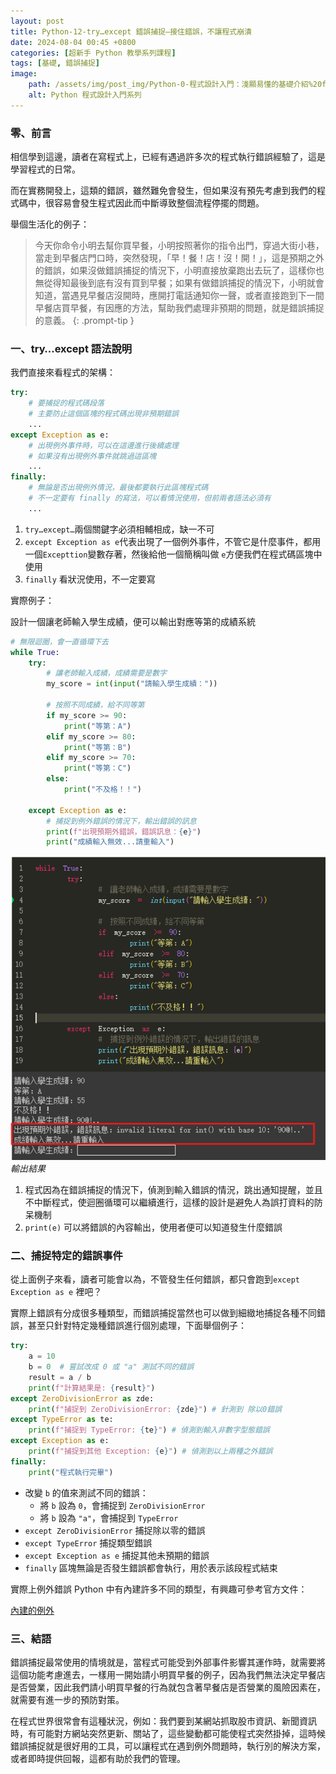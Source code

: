 ```yaml
---
layout: post
title: Python-12-try…except 錯誤捕捉—接住錯誤，不讓程式崩潰
date: 2024-08-04 00:45 +0800
categories: [超新手 Python 教學系列課程]
tags: [基礎, 錯誤捕捉]
image:
    path: /assets/img/post_img/Python-0-程式設計入門：淺顯易懂的基礎介紹%20f4f5613bb0b84a269c7899042f9a7014/Untitled.png
    alt: Python 程式設計入門系列
---
```

### 零、前言

相信學到這邊，讀者在寫程式上，已經有遇過許多次的程式執行錯誤經驗了，這是學習程式的日常。

而在實務開發上，這類的錯誤，雖然難免會發生，但如果沒有預先考慮到我們的程式碼中，很容易會發生程式因此而中斷導致整個流程停擺的問題。

舉個生活化的例子：

> 今天你命令小明去幫你買早餐，小明按照著你的指令出門，穿過大街小巷，當走到早餐店門口時，突然發現，「早！餐！店！沒！開！」，這是預期之外的錯誤，如果沒做錯誤捕捉的情況下，小明直接放棄跑出去玩了，這樣你也無從得知最後到底有沒有買到早餐；如果有做錯誤捕捉的情況下，小明就會知道，當遇見早餐店沒開時，應開打電話通知你一聲，或者直接跑到下一間早餐店買早餐，有因應的方法，幫助我們處理非預期的問題，就是錯誤捕捉的意義。
{: .prompt-tip }

### 一、try…except 語法說明

我們直接來看程式的架構：

```python
try:
    # 要捕捉的程式碼段落
    # 主要防止這個區塊的程式碼出現非預期錯誤
    ...
except Exception as e:
    # 出現例外事件時，可以在這邊進行後續處理
    # 如果沒有出現例外事件就跳過這區塊
    ...
finally:
    # 無論是否出現例外情況，最後都要執行此區塊程式碼
    # 不一定要有 finally 的寫法，可以看情況使用，但前兩者語法必須有
    ...
```

1. `try…except…`兩個關鍵字必須相輔相成，缺一不可
2. `except Exception as e`代表出現了一個例外事件，不管它是什麼事件，都用一個`Excepttion`變數存著，然後給他一個簡稱叫做 `e`方便我們在程式碼區塊中使用
3. `finally` 看狀況使用，不一定要寫

實際例子：

設計一個讓老師輸入學生成績，便可以輸出對應等第的成績系統

```python
# 無限迴圈，會一直循環下去
while True:
    try:
        # 讓老師輸入成績，成績需要是數字
        my_score = int(input("請輸入學生成績："))
        
        # 按照不同成績，給不同等第
        if my_score >= 90:
            print("等第：A")
        elif my_score >= 80:
            print("等第：B")
        elif my_score >= 70:
            print("等第：C")
        else:
            print("不及格！！")
    
    except Exception as e:
        # 捕捉到例外錯誤的情況下，輸出錯誤的訊息
        print(f"出現預期外錯誤，錯誤訊息：{e}")
        print("成績輸入無效...請重輸入")
```

![輸出結果](/assets/img/post_img/Python-12-try…except%20錯誤捕捉—接住錯誤，不讓程式崩潰%20236878c368fa4b01aef9581feddfc66b/bdcf5bc6-eed5-447e-a57c-62cc3ca7f921.png)
_輸出結果_

1. 程式因為在錯誤捕捉的情況下，偵測到輸入錯誤的情況，跳出通知提醒，並且不中斷程式，使迴圈循環可以繼續進行，這樣的設計是避免人為誤打資料的防呆機制
2. `print(e)` 可以將錯誤的內容輸出，使用者便可以知道發生什麼錯誤

### 二、捕捉特定的錯誤事件

從上面例子來看，讀者可能會以為，不管發生任何錯誤，都只會跑到`except Exception as e` 裡吧？

實際上錯誤有分成很多種類型，而錯誤捕捉當然也可以做到細緻地捕捉各種不同錯誤，甚至只針對特定幾種錯誤進行個別處理，下面舉個例子：

```python
try:
    a = 10
    b = 0  # 嘗試改成 0 或 "a" 測試不同的錯誤
    result = a / b
    print(f"計算結果是: {result}")
except ZeroDivisionError as zde:
    print(f"捕捉到 ZeroDivisionError: {zde}") # 針測到 除以0錯誤
except TypeError as te:
    print(f"捕捉到 TypeError: {te}") # 偵測到輸入非數字型態錯誤
except Exception as e:
    print(f"捕捉到其他 Exception: {e}") # 偵測到以上兩種之外錯誤
finally:
    print("程式執行完畢")
```

- 改變 `b` 的值來測試不同的錯誤：
    - 將 `b` 設為 `0`，會捕捉到 `ZeroDivisionError`
    - 將 `b` 設為 `"a"`，會捕捉到 `TypeError`
- `except ZeroDivisionError` 捕捉除以零的錯誤
- `except TypeError` 捕捉類型錯誤
- `except Exception as e` 捕捉其他未預期的錯誤
- `finally` 區塊無論是否發生錯誤都會執行，用於表示該段程式結束

實際上例外錯誤 Python 中有內建許多不同的類型，有興趣可參考官方文件：

[內建的例外](https://docs.python.org/zh-tw/3/library/exceptions.html)

### 三、結語

錯誤捕捉最常使用的情境就是，當程式可能受到外部事件影響其運作時，就需要將這個功能考慮進去，一樣用一開始請小明買早餐的例子，因為我們無法決定早餐店是否營業，因此我們請小明買早餐的行為就包含著早餐店是否營業的風險因素在，就需要有進一步的預防對策。

在程式世界很常會有這種狀況，例如：我們要到某網站抓取股市資訊、新聞資訊時，有可能對方網站突然更新、關站了，這些變動都可能使程式突然掛掉，這時候錯誤捕捉就是很好用的工具，可以讓程式在遇到例外問題時，執行別的解決方案，或者即時提供回報，這都有助於我們的管理。